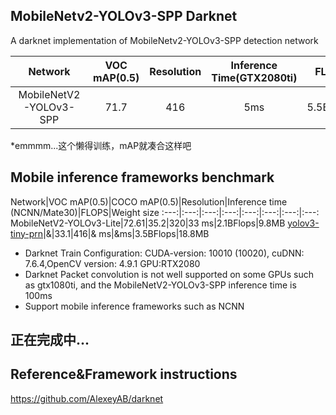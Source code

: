 ## MobileNetv2-YOLOv3-SPP Darknet 

A darknet implementation of MobileNetv2-YOLOv3-SPP detection network

Network|VOC mAP(0.5)|Resolution|Inference Time(GTX2080ti)|FLOPS|Weight size
:---:|:---:|:---:|:---:|:---:|:---:
MobileNetV2-YOLOv3-SPP|71.7|416|5ms|5.5BFlops|14.2

*emmmm...这个懒得训练，mAP就凑合这样吧
## Mobile inference frameworks benchmark
Network|VOC mAP(0.5)|COCO mAP(0.5)|Resolution|Inference time (NCNN/Mate30)|FLOPS|Weight size
:---:|:---:|:---:|:---:|:---:|:---:|:---:|:---:
MobileNetV2-YOLOv3-Lite|72.61|35.2|320|33 ms|2.1BFlops|9.8MB
[yolov3-tiny-prn](https://github.com/AlexeyAB/darknet#pre-trained-models)|&|33.1|416|& ms|&ms|3.5BFlops|18.8MB

* Darknet Train Configuration: CUDA-version: 10010 (10020), cuDNN: 7.6.4,OpenCV version: 4.9.1 GPU:RTX2080
* Darknet Packet convolution is not well supported on some GPUs such as gtx1080ti, and the MobileNetV2-YOLOv3-SPP	inference time is 100ms
* Support mobile inference frameworks such as NCNN 
## 正在完成中...
## Reference&Framework instructions
https://github.com/AlexeyAB/darknet

